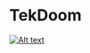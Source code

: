 # TekDoom

[![Alt text](https://img.youtube.com/vi/VID/0.jpg)](https://www.youtube.com/watch?v=O0jFTnKdfSo&t=2s)
